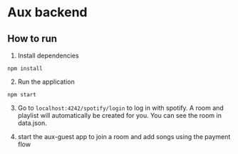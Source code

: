 # Aux backend

## How to run

1. Install dependencies

```
npm install
```

2. Run the application

```
npm start
```

3. Go to `localhost:4242/spotify/login` to log in with spotify. A room and playlist will automatically be created for you. You can see the room in data.json.

4. start the aux-guest app to join a room and add songs using the payment flow
